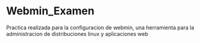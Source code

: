 # Webmin_Examen
Practica realizada para la configuracion de webmin, una herramienta para la administracion de distribuciones linux y aplicaciones web
